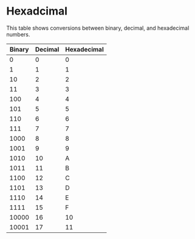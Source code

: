 # Hexadcimal

This table shows conversions between binary, decimal, and hexadecimal numbers.

| Binary | Decimal | Hexadecimal |
|--------|---------|-------------|
| 0	     | 0	     | 0           |
| 1	     | 1	     | 1           |
| 10	   | 2	     | 2           |
| 11	   | 3	     | 3           |
| 100	   | 4	     | 4           |
| 101	   | 5	     | 5           |
| 110	   | 6	     | 6           |
| 111	   | 7	     | 7           |
| 1000   | 8     	 | 8           |
| 1001	 | 9	     | 9           |
| 1010	 | 10	     | A           |
| 1011	 | 11	     | B           |
| 1100	 | 12	     | C           |
| 1101	 | 13	     | D           |
| 1110	 | 14	     | E           |
| 1111	 | 15	     | F           |
| 10000	 | 16	     | 10          |
| 10001	 | 17	     | 11          |
